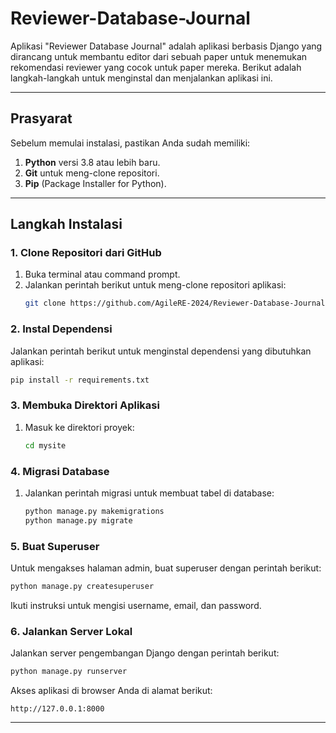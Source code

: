 # Reviewer-Database-Journal
Aplikasi "Reviewer Database Journal" adalah aplikasi berbasis Django yang dirancang untuk membantu editor dari sebuah paper untuk menemukan rekomendasi reviewer yang cocok untuk paper mereka. Berikut adalah langkah-langkah untuk menginstal dan menjalankan aplikasi ini.

---

## Prasyarat

Sebelum memulai instalasi, pastikan Anda sudah memiliki:

1. **Python** versi 3.8 atau lebih baru.
2. **Git** untuk meng-clone repositori.
3. **Pip** (Package Installer for Python).

---

## Langkah Instalasi

### 1. Clone Repositori dari GitHub

1. Buka terminal atau command prompt.
2. Jalankan perintah berikut untuk meng-clone repositori aplikasi:
   ```bash
   git clone https://github.com/AgileRE-2024/Reviewer-Database-Journal.git
   ```

### 2. Instal Dependensi

Jalankan perintah berikut untuk menginstal dependensi yang dibutuhkan aplikasi:
```bash
pip install -r requirements.txt
```

### 3. Membuka Direktori Aplikasi

1. Masuk ke direktori proyek:
   ```bash
   cd mysite
   ```

### 4. Migrasi Database

1. Jalankan perintah migrasi untuk membuat tabel di database:
   ```bash
   python manage.py makemigrations
   python manage.py migrate
   ```

### 5. Buat Superuser

Untuk mengakses halaman admin, buat superuser dengan perintah berikut:
```bash
python manage.py createsuperuser
```
Ikuti instruksi untuk mengisi username, email, dan password.

### 6. Jalankan Server Lokal

Jalankan server pengembangan Django dengan perintah berikut:
```bash
python manage.py runserver
```

Akses aplikasi di browser Anda di alamat berikut:
```
http://127.0.0.1:8000
```

---

